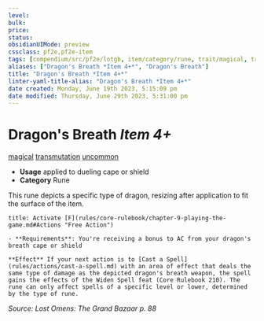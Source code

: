 ```yaml
---
level:
bulk:
price:
status:
obsidianUIMode: preview
cssclass: pf2e,pf2e-item
tags: [compendium/src/pf2e/lotgb, item/category/rune, trait/magical, trait/transmutation, trait/uncommon]
aliases: ["Dragon's Breath *Item 4+*", "Dragon's Breath"]
title: "Dragon's Breath *Item 4+*"
linter-yaml-title-alias: "Dragon's Breath *Item 4+*"
date created: Monday, June 19th 2023, 5:15:09 pm
date modified: Thursday, June 29th 2023, 5:31:00 pm
---
```


# Dragon's Breath *Item 4+*

[magical](rules/traits/magical.md) [transmutation](rules/traits/transmutation.md) [uncommon](rules/traits/uncommon.md)  

- **Usage** applied to dueling cape or shield
- **Category** Rune

This rune depicts a specific type of dragon, resizing after application to fit the surface of the item.

```ad-embed-ability
title: Activate [F](rules/core-rulebook/chapter-9-playing-the-game.md#Actions "Free Action")

- **Requirements**: You're receiving a bonus to AC from your dragon's breath cape or shield

**Effect** If your next action is to [Cast a Spell](rules/actions/cast-a-spell.md) with an area of effect that deals the same type of damage as the depicted dragon's breath weapon, the spell gains the effects of the Widen Spell feat (Core Rulebook 210). The rune can only affect spells of a specific level or lower, determined by the type of rune.
```

*Source: Lost Omens: The Grand Bazaar p. 88*
